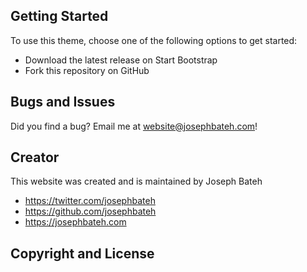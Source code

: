 ## Getting Started

To use this theme, choose one of the following options to get started:
* Download the latest release on Start Bootstrap
* Fork this repository on GitHub

## Bugs and Issues

Did you find a bug? Email me at website@josephbateh.com!

## Creator

This website was created and is maintained by Joseph Bateh

* https://twitter.com/josephbateh
* https://github.com/josephbateh
* https://josephbateh.com

## Copyright and License
